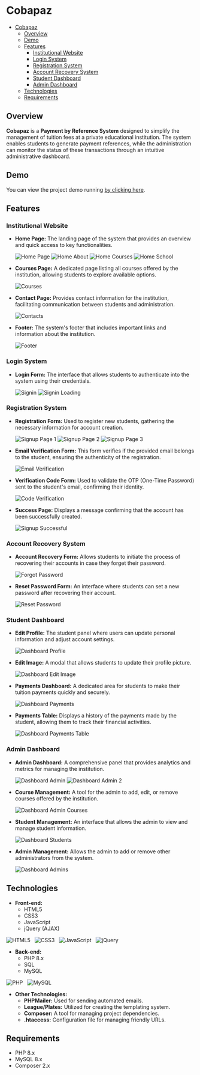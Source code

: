 # Cobapaz

- [Cobapaz](#cobapaz)
  - [Overview](#overview)
  - [Demo](#demo)
  - [Features](#features)
    - [Institutional Website](#institutional-website)
    - [Login System](#login-system)
    - [Registration System](#registration-system)
    - [Account Recovery System](#account-recovery-system)
    - [Student Dashboard](#student-dashboard)
    - [Admin Dashboard](#admin-dashboard)
  - [Technologies](#technologies)
  - [Requirements](#requirements)

## Overview
**Cobapaz** is a **Payment by Reference System** designed to simplify the management of tuition fees at a private educational institution. The system enables students to generate payment references, while the administration can monitor the status of these transactions through an intuitive administrative dashboard.

## Demo
You can view the project demo running [by clicking here](https://youtu.be/aHl0_Pbi4S4).

## Features

### Institutional Website
- **Home Page:** The landing page of the system that provides an overview and quick access to key functionalities.
  
  ![Home Page](./assests/img/Home.png)
  ![Home About](./assests/img/Home-about.png)
  ![Home Courses](./assests/img/Home-courses.png)
  ![Home School](./assests/img/Home-school.png)

- **Courses Page:** A dedicated page listing all courses offered by the institution, allowing students to explore available options.

  ![Courses](./assests/img/Courses.png)

- **Contact Page:** Provides contact information for the institution, facilitating communication between students and administration.

  ![Contacts](./assests/img/Contacts.png)

- **Footer:** The system's footer that includes important links and information about the institution.

  ![Footer](./assests/img/Footer.png)

### Login System
- **Login Form:** The interface that allows students to authenticate into the system using their credentials.

  ![Signin](./assests/img/Signin.png)
  ![Signin Loading](./assests/img/Signin-loading.png)

### Registration System
- **Registration Form:** Used to register new students, gathering the necessary information for account creation.

  ![Signup Page 1](./assests/img/signup-page-1.png)
  ![Signup Page 2](./assests/img/signup-page-2.png)
  ![Signup Page 3](./assests/img/signup-page-3.png)

- **Email Verification Form:** This form verifies if the provided email belongs to the student, ensuring the authenticity of the registration.

  ![Email Verification](./assests/img/email-verification.png)

- **Verification Code Form:** Used to validate the OTP (One-Time Password) sent to the student's email, confirming their identity.

  ![Code Verification](./assests/img/code-verification.png)

- **Success Page:** Displays a message confirming that the account has been successfully created.

  ![Signup Successful](./assests/img/Signup-successful.png)

### Account Recovery System
- **Account Recovery Form:** Allows students to initiate the process of recovering their accounts in case they forget their password.

  ![Forgot Password](./assests/img/forgot-password.png)

- **Reset Password Form:** An interface where students can set a new password after recovering their account.

  ![Reset Password](./assests/img/reset-password.png)

### Student Dashboard
- **Edit Profile:** The student panel where users can update personal information and adjust account settings.

  ![Dashboard Profile](./assests/img/dashboard-profile.png)

- **Edit Image:** A modal that allows students to update their profile picture.

  ![Dashboard Edit Image](./assests/img/dashboard-edit-image.png)

- **Payments Dashboard:** A dedicated area for students to make their tuition payments quickly and securely.

  ![Dashboard Payments](./assests/img/dashboard-payments.png)

- **Payments Table:** Displays a history of the payments made by the student, allowing them to track their financial activities.

  ![Dashboard Payments Table](./assests/img/dashboard-payments-table.png)

### Admin Dashboard
- **Admin Dashboard:** A comprehensive panel that provides analytics and metrics for managing the institution.

  ![Dashboard Admin](./assests/img/dashboard-admin.png)
  ![Dashboard Admin 2](./assests/img/dashboard-admin-2.png)

- **Course Management:** A tool for the admin to add, edit, or remove courses offered by the institution.

  ![Dashboard Admin Courses](./assests/img/dashboard-admin-courses.png)

- **Student Management:** An interface that allows the admin to view and manage student information.

  ![Dashboard Students](./assests/img/dashboard-admin-students.png)

- **Admin Management:** Allows the admin to add or remove other administrators from the system.

  ![Dashboard Admins](./assests/img/dashboard-admins.png)

## Technologies

- **Front-end:**
  - HTML5
  - CSS3
  - JavaScript
  - jQuery (AJAX)

<div style="display:flex; align-items:center; gap:12px;"> 
  <img src="https://img.shields.io/badge/html5-%23E34F26.svg?style=for-the-badge&logo=html5&logoColor=white" alt="HTML5">
  <img src="https://img.shields.io/badge/CSS3-1572B6?style=for-the-badge&logo=css3&logoColor=white" alt="CSS3">
  <img src="https://img.shields.io/badge/JavaScript-F7DF1E?style=for-the-badge&logo=javascript&logoColor=black" alt="JavaScript">
  <img src="https://img.shields.io/badge/jQuery-0769AD?style=for-the-badge&logo=jquery&logoColor=white" alt="jQuery">
</div>

- **Back-end:**
  - PHP 8.x
  - SQL
  - MySQL

<div style="display:flex; align-items:center; gap:12px;"> 
  <img src="https://img.shields.io/badge/PHP-777BB4?style=for-the-badge&logo=php&logoColor=white" alt="PHP">
  <img src="https://img.shields.io/badge/MySQL-4479A1?style=for-the-badge&logo=mysql&logoColor=white" alt="MySQL">
</div>

- **Other Technologies:**
  - **PHPMailer:** Used for sending automated emails.
  - **League/Plates:** Utilized for creating the templating system.
  - **Composer:** A tool for managing project dependencies.
  - **.htaccess:** Configuration file for managing friendly URLs.

## Requirements

- PHP 8.x
- MySQL 8.x
- Composer 2.x
